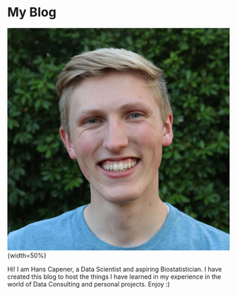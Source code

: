 # My Blog

![](pfp.jpg){width=50%}

Hi! I am Hans Capener, a Data Scientist and aspiring Biostatistician. I have created this blog to host the things I have learned in my experience in the world of Data Consulting and personal projects. Enjoy :)
